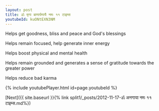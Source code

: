 ```yaml
---
layout: post
title: ॐ मृगा बाणार्पणायै नमः ११ टाइम्स
youtubeId: kuONtEXN3NM
---
```

 
 
Helps get goodness, bliss and peace and God's blessings
 
Helps remain focused, help generate inner energy 
 
Helps boost physical and mental health 
 
Helps remain grounded and generates a sense of gratitude towards the greater power 
 
Helps reduce bad karma
 
 
 
 


{% include youtubePlayer.html id=page.youtubeId %}
 
[Next]({{ site.baseurl }}{% link  split1/_posts/2012-11-17-ॐ अनगाया नमः ११ टाइम्स.md%})
 
